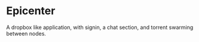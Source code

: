 # Epicenter
A dropbox like application, with signin, a chat section, and torrent swarming between nodes.
